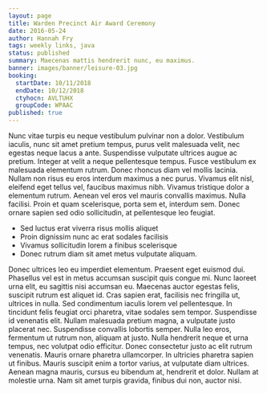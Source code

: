 ```yaml
---
layout: page
title: Warden Precinct Air Award Ceremony
date: 2016-05-24
author: Hannah Fry
tags: weekly links, java
status: published
summary: Maecenas mattis hendrerit nunc, eu maximus.
banner: images/banner/leisure-03.jpg
booking:
  startDate: 10/11/2018
  endDate: 10/12/2018
  ctyhocn: AVLTUHX
  groupCode: WPAAC
published: true
---
```

Nunc vitae turpis eu neque vestibulum pulvinar non a dolor. Vestibulum iaculis, nunc sit amet pretium tempus, purus velit malesuada velit, nec egestas neque lacus a ante. Suspendisse vulputate ultrices augue ac pretium. Integer at velit a neque pellentesque tempus. Fusce vestibulum ex malesuada elementum rutrum. Donec rhoncus diam vel mollis lacinia. Nullam non risus eu eros interdum maximus a nec purus. Vivamus elit nisl, eleifend eget tellus vel, faucibus maximus nibh. Vivamus tristique dolor a elementum rutrum. Aenean vel eros vel mauris convallis maximus. Nulla facilisi. Proin et quam scelerisque, porta sem et, interdum sem. Donec ornare sapien sed odio sollicitudin, at pellentesque leo feugiat.

* Sed luctus erat viverra risus mollis aliquet
* Proin dignissim nunc ac erat sodales facilisis
* Vivamus sollicitudin lorem a finibus scelerisque
* Donec rutrum diam sit amet metus vulputate aliquam.

Donec ultrices leo eu imperdiet elementum. Praesent eget euismod dui. Phasellus vel est in metus accumsan suscipit quis congue mi. Nunc laoreet urna elit, eu sagittis nisi accumsan eu. Maecenas auctor egestas felis, suscipit rutrum est aliquet id. Cras sapien erat, facilisis nec fringilla ut, ultrices in nulla. Sed condimentum iaculis lorem vel pellentesque.
In tincidunt felis feugiat orci pharetra, vitae sodales sem tempor. Suspendisse id venenatis elit. Nullam malesuada pretium magna, a vulputate justo placerat nec. Suspendisse convallis lobortis semper. Nulla leo eros, fermentum ut rutrum non, aliquam at justo. Nulla hendrerit neque et urna tempus, nec volutpat odio efficitur. Donec consectetur justo ac elit rutrum venenatis. Mauris ornare pharetra ullamcorper. In ultricies pharetra sapien ut finibus. Mauris suscipit enim a tortor varius, at vulputate diam ultrices. Aenean magna mauris, cursus eu bibendum at, hendrerit et dolor. Nullam at molestie urna. Nam sit amet turpis gravida, finibus dui non, auctor nisi.
